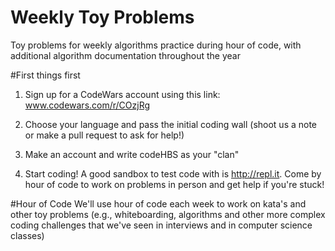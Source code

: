 # Weekly Toy Problems
Toy problems for weekly algorithms practice during hour of code, with additional algorithm documentation throughout the year

#First things first
1. Sign up for a CodeWars account using this link: www.codewars.com/r/COzjRg

2. Choose your language and pass the initial coding wall (shoot us a note or make a pull request to ask for help!)

3. Make an account and write codeHBS as your "clan"

4. Start coding! A good sandbox to test code with is http://repl.it. Come by hour of code to work on problems in person and get help if you're stuck!


#Hour of Code
We'll use hour of code each week to work on kata's and other toy problems (e.g., whiteboarding, algorithms and other more complex coding challenges that we've seen in interviews and in computer science classes)
